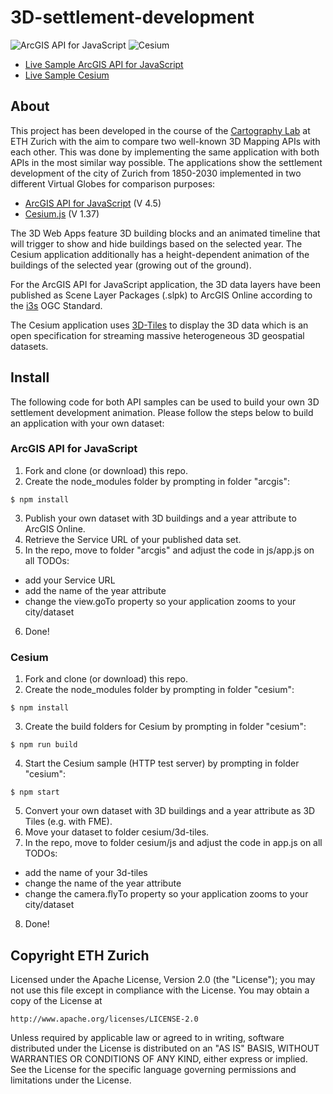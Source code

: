 # 3D-settlement-development

![ArcGIS API for JavaScript](http://osgl.ethz.ch/showcases/settlement-development-of-zurich-arcgis-api/thumbnail.png)
![Cesium](http://osgl.ethz.ch/showcases/settlement-development-of-zurich-cesium/thumbnail.png)

- [Live Sample ArcGIS API for JavaScript](http://osgl.ethz.ch/showcases/settlement-development-of-zurich-arcgis-api/)
- [Live Sample Cesium](http://osgl.ethz.ch/showcases/settlement-development-of-zurich-cesium/)

## About

This project has been developed in the course of the [Cartography Lab](http://www.vvz.ethz.ch/lerneinheitPre.do?semkez=2016S&lerneinheitId=103817&lang=de) at ETH Zurich with the aim to compare two well-known 3D Mapping APIs with each other. This was done by implementing the same application with both APIs in the most similar way possible. The applications show the settlement development of the city of Zurich from 1850-2030 implemented in two different Virtual Globes for comparison purposes:
- [ArcGIS API for JavaScript](https://developers.arcgis.com/javascript/) (V 4.5) 
- [Cesium.js](https://cesiumjs.org/index.html) (V 1.37)

The 3D Web Apps feature 3D building blocks and an animated timeline that will trigger to show and hide buildings based on the selected year. The Cesium application additionally has a height-dependent animation of the buildings of the selected year (growing out of the ground).

For the ArcGIS API for JavaScript application, the 3D data layers have been published as Scene Layer Packages (.slpk) to ArcGIS Online according to the [i3s](https://developers.arcgis.com/3d/indexed-3d-scene-layers/) OGC Standard.

The Cesium application uses [3D-Tiles](https://cesium.com/blog/2015/08/10/introducing-3d-tiles/) to display the 3D data which is an open specification for streaming massive heterogeneous 3D geospatial datasets.

## Install

The following code for both API samples can be used to build your own 3D settlement development animation. Please follow the steps below to build an application with your own dataset:

### ArcGIS API for JavaScript

1. Fork and clone (or download) this repo.
2. Create the node_modules folder by prompting in folder "arcgis":
```
$ npm install
```
3. Publish your own dataset with 3D buildings and a year attribute to ArcGIS Online.
4. Retrieve the Service URL of your published data set.
5. In the repo, move to folder "arcgis" and adjust the code in js/app.js on all TODOs:
- add your Service URL
- add the name of the year attribute
- change the view.goTo property so your application zooms to your city/dataset
6. Done!

### Cesium

1. Fork and clone (or download) this repo.
2. Create the node_modules folder by prompting in folder "cesium":
```
$ npm install
```
3. Create the build folders for Cesium by prompting in folder "cesium":
```
$ npm run build
```
4. Start the Cesium sample (HTTP test server) by prompting in folder "cesium":
```
$ npm start
```
5. Convert your own dataset with 3D buildings and a year attribute as 3D Tiles (e.g. with FME).
6. Move your dataset to folder cesium/3d-tiles.
7. In the repo, move to folder cesium/js and adjust the code in app.js on all TODOs:
- add the name of your 3d-tiles
- change the name of the year attribute
- change the camera.flyTo property so your application zooms to your city/dataset
8. Done!

## Copyright ETH Zurich

Licensed under the Apache License, Version 2.0 (the "License");
you may not use this file except in compliance with the License.
You may obtain a copy of the License at

    http://www.apache.org/licenses/LICENSE-2.0

Unless required by applicable law or agreed to in writing, software
distributed under the License is distributed on an "AS IS" BASIS,
WITHOUT WARRANTIES OR CONDITIONS OF ANY KIND, either express or implied.
See the License for the specific language governing permissions and
limitations under the License.
